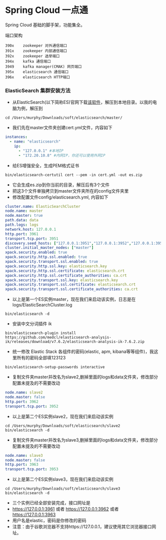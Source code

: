 # Spring Cloud 一点通
Spring Cloud 基础的脚手架，功能集全。

端口架构

```
390x    zookeeper 对外通信端口
391x    zookeeper 内部通信端口
392x    zookeeper 选举端口
394x    kafka 通信端口
3949    kafka manager(CMAK) 网页端口
395x    elasticsearch 通信端口
396x    elasticsearch HTTP端口
```

### ElasticSearch 集群安装方法
* 从ElasticSearch(以下简称ES)官网下载[该软件](https://www.elastic.co/cn/elasticsearch)，解压到本地目录。以我的电脑为例，解压到
```
cd /Users/murphy/Downloads/soft/elasticsearch/master/
```
* 我们先在master文件夹创建cert.yml文件，内容如下
```yaml
instances:
  - name: "elasticsearch"
    ip: 
      - "127.0.0.1" #本地IP
      - "172.20.10.8" #内网IP，你还可以使用外网IP
```
* 给ES增强安全，生成PEM格式证书
```
bin/elasticsearch-certutil cert --pem -in cert.yml -out es.zip
```
* 它会生成es.zip到你当前的目录，解压后有3个文件
* 把这3个文件单独拷贝到master文件夹所在的config文件夹里
* 修改配置文件config/elasticsearch.yml, 内容如下
```yaml
cluster.name: ElasticSearchCluster
node.name: master
node.master: true
path.data: data
path.logs: logs
network.host: 127.0.0.1
http.port: 3961
transport.tcp.port: 3951
discovery.seed_hosts: ["127.0.0.1:3951","127.0.0.1:3952","127.0.0.1:3953"]
cluster.initial_master_nodes: ["master"]
xpack.security.enabled: true
xpack.security.http.ssl.enabled: true
xpack.security.transport.ssl.enabled: true
xpack.security.http.ssl.key: elasticsearch.key
xpack.security.http.ssl.certificate: elasticsearch.crt
xpack.security.http.ssl.certificate_authorities: ca.crt
xpack.security.transport.ssl.key: elasticsearch.key
xpack.security.transport.ssl.certificate: elasticsearch.crt
xpack.security.transport.ssl.certificate_authorities: ca.crt
```
* 以上是第一个ES实例master，现在我们来启动该实例，日志是在logs/ElasticSearchCluster.log
```
bin/elasticsearch -d
```
* 安装中文分词插件 ik
```
bin/elasticsearch-plugin install https://github.com/medcl/elasticsearch-analysis-ik/releases/download/v7.6.2/elasticsearch-analysis-ik-7.6.2.zip
```
* 统一修改 Elastic Stack 各组件的密码(elastic, apm, kibana等等组件)，我这里所有的密码全部填123123
```
bin/elasticsearch-setup-passwords interactive
```
* 复制文件夹master并改名为slave2,删掉里面的logs和data文件夹，修改部分配置未提及的不需要改动
```yaml
node.name: slave2
node.master: false
http.port: 3962
transport.tcp.port: 3952
```
* 以上是第二个ES实例slave2，现在我们来启动该实例
```
cd /Users/murphy/Downloads/soft/elasticsearch/slave2
bin/elasticsearch -d
```
* 复制文件夹master并改名为slave3,删掉里面的logs和data文件夹，修改部分配置未提及的不需要改动
```yaml
node.name: slave3
node.master: false
http.port: 3963
transport.tcp.port: 3953
```
* 以上是第二个ES实例slave3，现在我们来启动该实例
```
cd /Users/murphy/Downloads/soft/elasticsearch/slave3
bin/elasticsearch -d
```
* 三个实例已经全部安装完成，接口网址是
* https://127.0.0.1:3961 或者 https://127.0.0.1:3962 或者 https://127.0.0.1:3963 
* 用户名是elastic，密码是你修改的密码
* 注意：由于谷歌浏览器不支持https://127.0.0.1，建议使用其它浏览器接口网址。